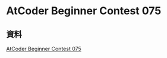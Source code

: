 # AtCoder Beginner Contest 075

## 資料

[AtCoder Beginner Contest 075](https://atcoder.jp/contests/abc075)
